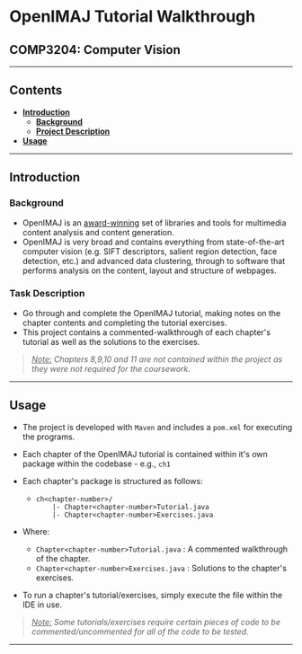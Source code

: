 # OpenIMAJ Tutorial Walkthrough
## COMP3204: Computer Vision
---

## Contents

- **[Introduction](#introduction)**
  * **[Background](#background)**
  * **[Project Description](#project-description)**
- **[Usage](#usage)**

---

## Introduction

### Background

- OpenIMAJ is an [award-winning](http://www.acmmm11.org/content-awards-recognitions.html) set of libraries and tools for multimedia content analysis and content generation. 
- OpenIMAJ is very broad and contains everything from state-of-the-art computer vision (e.g. SIFT descriptors, salient region detection, face detection, etc.) and advanced data clustering, through to software that performs analysis on the content, layout and structure of webpages.

### Task Description

- Go through and complete the OpenIMAJ tutorial, making notes on the chapter contents and completing the tutorial exercises.
- This project contains a commented-walkthrough of each chapter's tutorial as well as the solutions to the exercises.

> <u>*Note:*</u> *Chapters 8,9,10 and 11 are not contained within the project as they were not required for the coursework.*

---
## Usage

- The project is developed with `Maven` and includes a `pom.xml` for executing the programs.

- Each chapter of the OpenIMAJ tutorial is contained within it's own package within the codebase - e.g., `ch1`

- Each chapter's package is structured as follows:

  - ```
    ch<chapter-number>/
    	|- Chapter<chapter-number>Tutorial.java
    	|- Chapter<chapter-number>Exercises.java
    ```

- Where:

  - `Chapter<chapter-number>Tutorial.java` : A commented walkthrough of the chapter.
  - `Chapter<chapter-number>Exercises.java` : Solutions to the chapter's exercises. 


- To run a chapter's tutorial/exercises, simply execute the file within the IDE in use.

> <u>*Note:*</u> *Some tutorials/exercises require certain pieces of code to be commented/uncommented for all of the code to be tested.*

---
